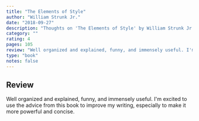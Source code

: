 ```yaml
---
title: "The Elements of Style"
author: "William Strunk Jr."
date: "2018-09-27"
description: "Thoughts on 'The Elements of Style' by William Strunk Jr.."
category: ""
rating: 4
pages: 105
review: "Well organized and explained, funny, and immensely useful. I'm excited to use the advice from this book to improve my writing, especially to make it more powerful and concise."
type: "book"
notes: false
---
```


## Review

Well organized and explained, funny, and immensely useful. I'm excited to use the advice from this book to improve my writing, especially to make it more powerful and concise.
